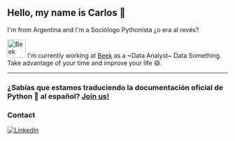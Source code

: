 ## Hello, my name is Carlos 👋
I'm from Argentina and I'm a Sociólogo Pythonista ¿o era al revés?

<img src="https://cdn.beek.io/design-system/images/favicons/apple-icon-144x144.png" alt="Beek" width="64" height="64" style="width:42px;height:42px;"> I'm currently working at [Beek](https://beek.io/) as a ~Data Analyst~ Data Something. Take advantage of your time and improve your life 😄.


---
### ¿Sabías que estamos traduciendo la documentación oficial de Python :snake: al español? [Join us!](https://python-docs-es.readthedocs.io/es/3.9/CONTRIBUTING.html)

### Contact
[![LinkedIn](https://img.shields.io/badge/-LinkedIn-222222?style=flat-square&logo=linkedin&logoColor=white&link=https://www.linkedin.com/in/carloscrespoi/)](https://www.linkedin.com/in/carloscrespoi/)


<!--
**cacrespo/cacrespo** is a ✨ _special_ ✨ repository because its `README.md` (this file) appears on your GitHub profile.

Here are some ideas to get you started:

- 🔭 I’m currently working on ...
- 🌱 I’m currently learning ...
- 👯 I’m looking to collaborate on ...
- 🤔 I’m looking for help with ...
- 💬 Ask me about ...
- 📫 How to reach me: ...
- 😄 Pronouns: ...
- ⚡ Fun fact: ...
-->
